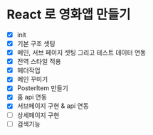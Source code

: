 # React 로 영화앱 만들기
- [x] init
- [x] 기본 구조 셋팅
- [x] 메인, 서브 페이지 셋팅 그리고 테스트 데이터 연동
- [x] 전역 스타일 적용
- [x] 헤더작업
- [x] 메인 꾸미기
- [x] PosterItem 만들기
- [x] 홈 api 연동
- [x] 서브페이지 구현 & api 연동
- [ ] 상세페이지 구현
- [ ] 검색기능